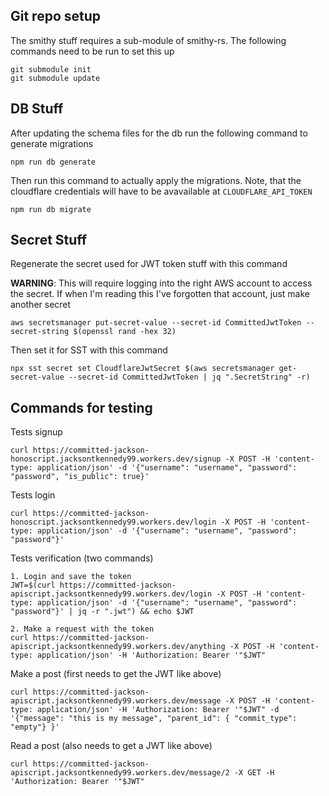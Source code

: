 ## Git repo setup

The smithy stuff requires a sub-module of smithy-rs. The following commands need to be run to set this up 

```
git submodule init
git submodule update
```

## DB Stuff

After updating the schema files for the db run the following command to generate migrations 

```
npm run db generate
```

Then run this command to actually apply the migrations. Note, that the cloudflare credentials will have to be avavailable at `CLOUDFLARE_API_TOKEN`

```
npm run db migrate
```

## Secret Stuff

Regenerate the secret used for JWT token stuff with this command

**WARNING**: This will require logging into the right AWS account to access the secret. If when I'm reading this I've forgotten that account, just make another secret

```
aws secretsmanager put-secret-value --secret-id CommittedJwtToken --secret-string $(openssl rand -hex 32)
```

Then set it for SST with this command 

```
npx sst secret set CloudflareJwtSecret $(aws secretsmanager get-secret-value --secret-id CommittedJwtToken | jq ".SecretString" -r)
```

## Commands for testing
Tests signup
```
curl https://committed-jackson-honoscript.jacksontkennedy99.workers.dev/signup -X POST -H 'content-type: application/json' -d '{"username": "username", "password": "password", "is_public": true}'
```
Tests login
```
curl https://committed-jackson-honoscript.jacksontkennedy99.workers.dev/login -X POST -H 'content-type: application/json' -d '{"username": "username", "password": "password"}'
```
Tests verification (two commands) 
```
1. Login and save the token
JWT=$(curl https://committed-jackson-apiscript.jacksontkennedy99.workers.dev/login -X POST -H 'content-type: application/json' -d '{"username": "username", "password": "password"}' | jq -r ".jwt") && echo $JWT

2. Make a request with the token
curl https://committed-jackson-apiscript.jacksontkennedy99.workers.dev/anything -X POST -H 'content-type: application/json' -H 'Authorization: Bearer '"$JWT"
```
Make a post (first needs to get the JWT like above)
```
curl https://committed-jackson-apiscript.jacksontkennedy99.workers.dev/message -X POST -H 'content-type: application/json' -H 'Authorization: Bearer '"$JWT" -d '{"message": "this is my message", "parent_id": { "commit_type": "empty"} }'
```
Read a post (also needs to get a JWT like above)
```
curl https://committed-jackson-apiscript.jacksontkennedy99.workers.dev/message/2 -X GET -H 'Authorization: Bearer '"$JWT" 
```
